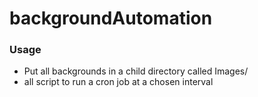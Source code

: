 # backgroundAutomation

<h3>
Usage
</h3>

- Put all backgrounds in a child directory called Images/
- all script to run a cron job at a chosen interval